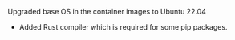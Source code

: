 Upgraded base OS in the container images to Ubuntu 22.04

- Added Rust compiler which is required for some pip packages.

